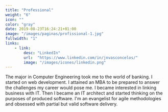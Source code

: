 ```yaml
---
title: "Professional"
weight: "6"
icon: ""
color: "gray"
date: 2019-08-23T16:24:21+01:00
image: "/images/paginas/profissional-1.jpg"
fullwidth: "1"
links:
    - link:
        desc: "LinkedIn"
        url:  "https://www.linkedin.com/in/jnvasconcelos/"
        image: "/images/icones/linkedin.png"
---
```

The major in Computer Engineering took me to the world of banking. I started on web development. I attained an MBA to be prepared to answer the challenges my career would pose me. I became interested in linking business with IT. Then I became an IT architect and started thinking on the purposes of produced software. I'm an evangelist for agile methodologies and obsessed with partial but valid software delivery.